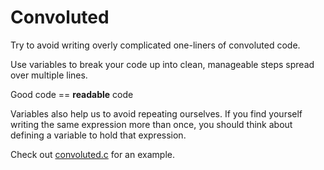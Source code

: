 # Convoluted

Try to avoid writing overly complicated one-liners of convoluted code.

Use variables to break your code up into clean, manageable steps spread over multiple lines.

Good code == **readable** code

Variables also help us to avoid repeating ourselves. If you find yourself writing the same 
expression more than once, you should think about defining a variable to hold that expression.

Check out [convoluted.c]() for an example.
